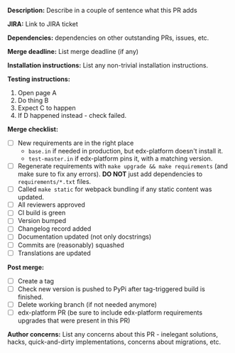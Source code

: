 **Description:** Describe in a couple of sentence what this PR adds

**JIRA:** Link to JIRA ticket

**Dependencies:** dependencies on other outstanding PRs, issues, etc. 

**Merge deadline:** List merge deadline (if any)

**Installation instructions:** List any non-trivial installation 
instructions.

**Testing instructions:**

1. Open page A
2. Do thing B
3. Expect C to happen
4. If D happened instead - check failed.

**Merge checklist:**

- [ ] New requirements are in the right place
    - `base.in` if needed in production, but edx-platform doesn't install it.
    - `test-master.in` if edx-platform pins it, with a matching version.
- [ ] Regenerate requirements with `make upgrade && make requirements` (and make sure to fix any errors).
  **DO NOT** just add dependencies to `requirements/*.txt` files.
- [ ] Called `make static` for webpack bundling if any static content was updated.
- [ ] All reviewers approved
- [ ] CI build is green
- [ ] Version bumped
- [ ] Changelog record added
- [ ] Documentation updated (not only docstrings)
- [ ] Commits are (reasonably) squashed
- [ ] Translations are updated

**Post merge:**
- [ ] Create a tag
- [ ] Check new version is pushed to PyPi after tag-triggered build is finished.
- [ ] Delete working branch (if not needed anymore)
- [ ] edx-platform PR (be sure to include edx-platform requirements upgrades that were present in this PR)

**Author concerns:** List any concerns about this PR - inelegant 
solutions, hacks, quick-and-dirty implementations, concerns about 
migrations, etc.
